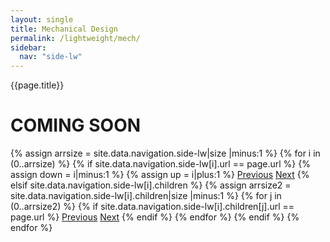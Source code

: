 ```yaml
---
layout: single
title: Mechanical Design
permalink: /lightweight/mech/
sidebar:
  nav: "side-lw"
---
```


{{page.title}}

# COMING SOON

<!-- Including pagination manually since these are pages so page layout MUST be changed under navigation.yml -->
<nav class="pagination">
{% assign arrsize = site.data.navigation.side-lw|size |minus:1 %}
{% for i in (0..arrsize) %}
    {% if site.data.navigation.side-lw[i].url == page.url %}
        {% assign down = i|minus:1 %}
        {% assign up = i|plus:1 %}
        <a href="{% if i == 0 %}#{% elsif site.data.navigation.side-lw[down].children %}{% assign arrsize2 = site.data.navigation.side-lw[down].children|size |minus:1 %}{{ site.data.navigation.side-lw[down].children[arrsize2].url }}{% else %}{{ site.data.navigation.side-lw[down].url }}{% endif %}" class="pagination--pager {% if i == 0 %}disabled{% endif %}" title="{% unless i == 0 %}{% if site.data.navigation.side-lw[down].children %}{{site.data.navigation.side-lw[down].children[arrsize2].title}}{% else %}{{site.data.navigation.side-lw[down].title}}{% endif %}{% endunless %}">Previous</a>
        <a href="{% if i >= arrsize %}#{% elsif site.data.navigation.side-lw[i].children %}{{ site.data.navigation.side-lw[i].children[0].url }}{% elsif site.data.navigation.side-lw[up].url %}{{ site.data.navigation.side-lw[up].url }}{% else %}{{ site.data.navigation.side-lw[up].children[0].url }}{% endif %}" class="pagination--pager {% if i >= arrsize %}disabled{% endif %}" title="{% unless i >= arrsize %}{% if site.data.navigation.side-lw[i].children %}{{ site.data.navigation.side-lw[i].children[0].title }}{% elsif site.data.navigation.side-lw[up].url %}{{ site.data.navigation.side-lw[up].title }}{% else %}{{ site.data.navigation.side-lw[up].children[0].title }}{% endif %}{% endunless %}">Next</a>
    {% elsif site.data.navigation.side-lw[i].children %}
        {% assign arrsize2 = site.data.navigation.side-lw[i].children|size |minus:1 %}
        {% for j in (0..arrsize2) %}
            {% if site.data.navigation.side-lw[i].children[j].url == page.url %}
                <a href="{% if j == 0 %}{{site.data.navigation.side-lw[i].url}}{% else %}{% assign down = j|minus:1 %}{{ site.data.navigation.side-lw[i].children[down].url }}{% endif %}" class="pagination--pager" title="{{site.data.navigation.side-lw[down].title}}">Previous</a>
                <a href="{% if j >= arrsize2 %}{% assign up = i|plus:1 %}{{site.data.navigation.side-lw[up].url}}{% else %}{% assign up = j|plus:1 %}{{ site.data.navigation.side-lw[i].children[up].url }}{% endif %}" class="pagination--pager" title="{% if j >= arrsize2 %}{{site.data.navigation.side-lw[up].title}}{% else %}{{ site.data.navigation.side-lw[i].children[up].title }}{% endif %}">Next</a>
            {% endif %}
        {% endfor %}
    {% endif %}
{% endfor %}  
</nav>

<style>
    ul.visible-links li.masthead__menu-item a[href="/lightweight/intro/"]:before {
        transform: scaleX(1);
    }
    ul.hidden-links li.masthead__menu-item a[href="/lightweight/intro/"] {
        color: #fff;
        background: #0092ca;
    }
</style>